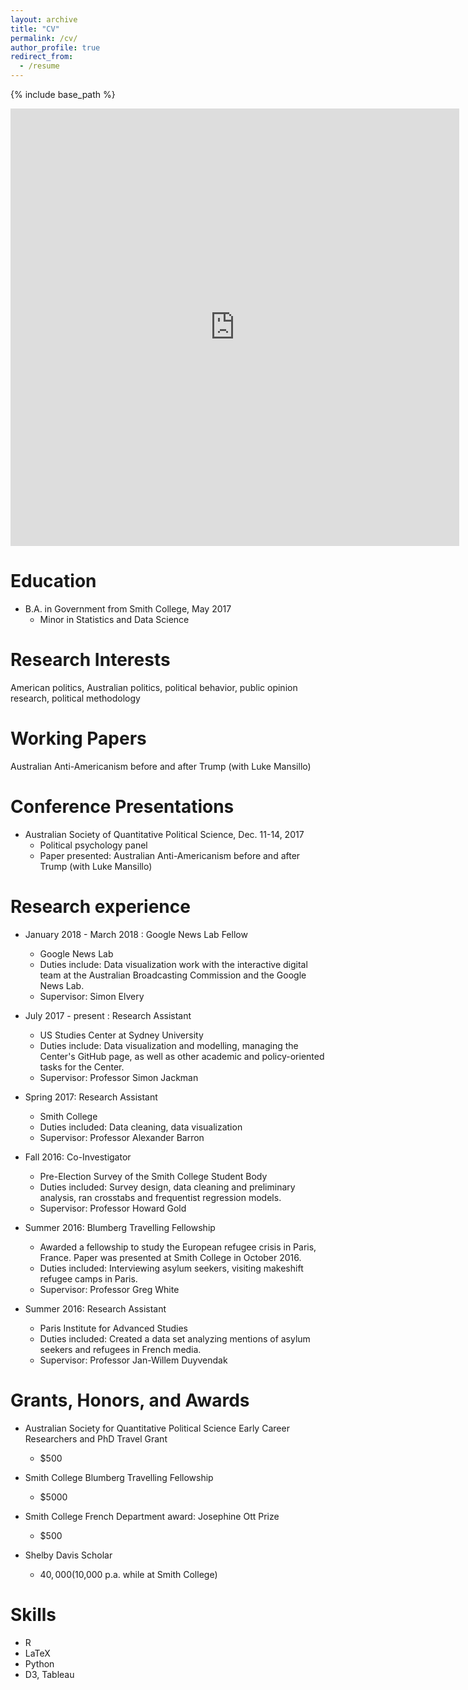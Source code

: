 ```yaml
---
layout: archive
title: "CV"
permalink: /cv/
author_profile: true
redirect_from:
  - /resume
---
```


{% include base_path %}

<iframe src="http://docs.google.com/gview?url=https://zmeers.github.io/zoemeers/files/paper1.pdf&embedded=true" style="width:718px; height:700px;" frameborder="0"></iframe>

Education
======
* B.A. in Government from Smith College, May 2017
  * Minor in Statistics and Data Science

Research Interests
======
American politics, Australian politics, political behavior, public opinion research, political methodology

Working Papers
======

Australian Anti-Americanism before and after Trump (with Luke Mansillo)

Conference Presentations
======
* Australian Society of Quantitative Political Science, Dec. 11-14, 2017
  * Political psychology panel
  * Paper presented: Australian Anti-Americanism before and after Trump (with Luke Mansillo)

Research experience
======
* January 2018 - March 2018 : Google News Lab Fellow
  * Google News Lab
  * Duties include: Data visualization work with the interactive digital team at the Australian Broadcasting Commission and the Google News Lab.
  * Supervisor: Simon Elvery

* July 2017 - present : Research Assistant
  * US Studies Center at Sydney University
  * Duties include: Data visualization and modelling, managing the Center's GitHub page, as well as other academic and policy-oriented tasks for the Center. 
  * Supervisor: Professor Simon Jackman

* Spring 2017: Research Assistant
  * Smith College
  * Duties included: Data cleaning, data visualization
  * Supervisor: Professor Alexander Barron
  
* Fall 2016: Co-Investigator
  * Pre-Election Survey of the Smith College Student Body
  * Duties included: Survey design, data cleaning and preliminary analysis, ran crosstabs and frequentist regression models. 
  * Supervisor: Professor Howard Gold
  
* Summer 2016: Blumberg Travelling Fellowship
  * Awarded a fellowship to study the European refugee crisis in Paris, France. Paper was presented at Smith College in October 2016. 
  * Duties included: Interviewing asylum seekers, visiting makeshift refugee camps in Paris.  
  * Supervisor: Professor Greg White
  
* Summer 2016: Research Assistant
  * Paris Institute for Advanced Studies 
  * Duties included: Created a data set analyzing mentions of asylum seekers and refugees in French media.
  * Supervisor: Professor Jan-Willem Duyvendak
  

Grants, Honors, and Awards
======
* Australian Society for Quantitative Political Science Early Career Researchers and PhD Travel Grant
  * $500

* Smith College Blumberg Travelling Fellowship
  * $5000 
  
* Smith College French Department award: Josephine Ott Prize
  * $500
  
* Shelby Davis Scholar
  * $40,000 ($10,000 p.a. while at Smith College)
  
Skills
======
* R
* LaTeX
* Python
* D3, Tableau

